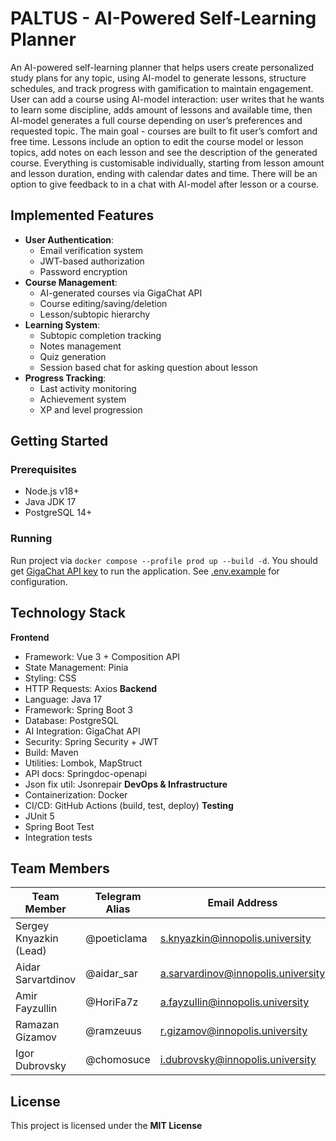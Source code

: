 # PALTUS - AI-Powered Self-Learning Planner 

An AI-powered self-learning planner that helps users create personalized study plans for any topic, using AI-model to generate lessons, structure schedules, and track progress with gamification to maintain engagement. User can add a course using AI-model interaction: user writes that he wants to learn some discipline, adds amount of lessons and available time, then AI-model generates a full course depending on user’s preferences and requested topic. The main goal - courses are built to fit user’s comfort and free time. Lessons include an option to edit the course model or lesson topics, add notes on each lesson and see the description of the generated course. Everything is customisable individually, starting from lesson amount and lesson duration, ending with calendar dates and time. There will be an option to give feedback to in a chat with AI-model after lesson or a course.

## Implemented Features
- **User Authentication**:
  - Email verification system
  - JWT-based authorization
  - Password encryption
- **Course Management**:
  - AI-generated courses via GigaChat API
  - Course editing/saving/deletion
  - Lesson/subtopic hierarchy
- **Learning System**:
  - Subtopic completion tracking
  - Notes management
  - Quiz generation
  - Session based chat for asking question about lesson
- **Progress Tracking**:
  - Last activity monitoring
  - Achievement system
  - XP and level progression
##  Getting Started

### Prerequisites
- Node.js v18+
- Java JDK 17
- PostgreSQL 14+

### Running

Run project via `docker compose --profile prod up --build -d`. You should get [GigaChat API key](https://developers.sber.ru/portal/gigachat-and-api) to run the application. See [.env.example](https://github.com/IU-Capstone-Project-2025/PALTUS/tree/main/.env.example) for configuration.

## Technology Stack
**Frontend**
 - Framework: Vue 3 + Composition API
 - State Management: Pinia
 - Styling: CSS
 - HTTP Requests: Axios
**Backend**
 - Language: Java 17
 - Framework: Spring Boot 3
 - Database: PostgreSQL
 - AI Integration: GigaChat API
 - Security: Spring Security + JWT
 - Build: Maven
 - Utilities: Lombok, MapStruct
 - API docs: Springdoc-openapi
 - Json fix util: Jsonrepair
**DevOps & Infrastructure**
 - Containerization: Docker
 - CI/CD: GitHub Actions (build, test, deploy)
**Testing**
 - JUnit 5
 - Spring Boot Test
 - Integration tests

## Team Members 

| Team Member             | Telegram Alias   | Email Address                     | Track                       |
|-------------------------|------------------|-----------------------------------|-----------------------------|
| Sergey Knyazkin (Lead)  | @poeticlama      | s.knyazkin@innopolis.university   | Frontend/Design/DevOps      |
| Aidar Sarvartdinov      | @aidar_sar       | a.sarvardinov@innopolis.university| Backend                     |
| Amir Fayzullin          | @HoriFa7z        | a.fayzullin@innopolis.university  | Fullstack                   |
| Ramazan Gizamov         | @ramzeuus        | r.gizamov@innopolis.university    | Frontend/Tech communication |
| Igor Dubrovsky          | @chomosuce       | i.dubrovsky@innopolis.university  | Backend/DevOps              |

##  License

This project is licensed under the **MIT License**
